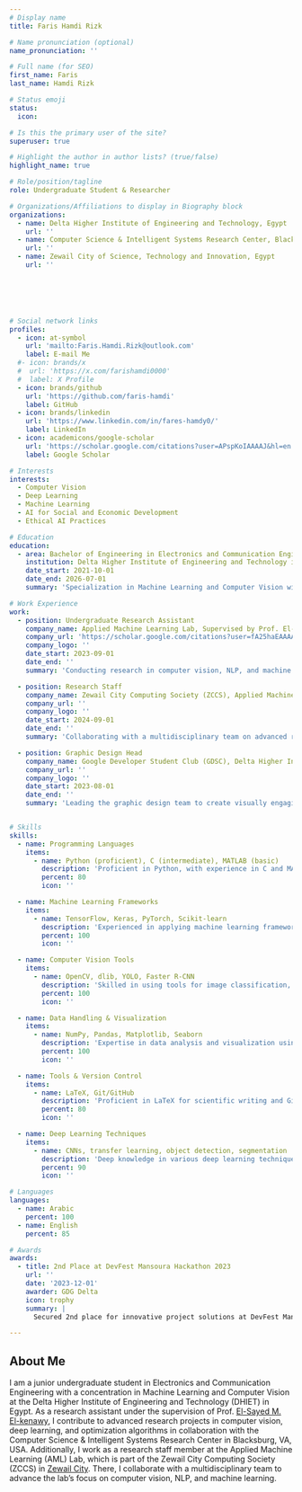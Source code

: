 ```yaml
---
# Display name
title: Faris Hamdi Rizk

# Name pronunciation (optional)
name_pronunciation: ''

# Full name (for SEO)
first_name: Faris
last_name: Hamdi Rizk

# Status emoji
status:
  icon: 

# Is this the primary user of the site?
superuser: true

# Highlight the author in author lists? (true/false)
highlight_name: true

# Role/position/tagline
role: Undergraduate Student & Researcher

# Organizations/Affiliations to display in Biography block
organizations:
  - name: Delta Higher Institute of Engineering and Technology, Egypt
    url: ''
  - name: Computer Science & Intelligent Systems Research Center, Blacksburg, VA, USA
    url: ''
  - name: Zewail City of Science, Technology and Innovation, Egypt
    url: ''


  



# Social network links
profiles:
  - icon: at-symbol
    url: 'mailto:Faris.Hamdi.Rizk@outlook.com'
    label: E-mail Me
  #- icon: brands/x
  #  url: 'https://x.com/farishamdi0000'
  #  label: X Profile
  - icon: brands/github
    url: 'https://github.com/faris-hamdi'
    label: GitHub
  - icon: brands/linkedin
    url: 'https://www.linkedin.com/in/fares-hamdy0/'
    label: LinkedIn
  - icon: academicons/google-scholar
    url: 'https://scholar.google.com/citations?user=APspKoIAAAAJ&hl=en'
    label: Google Scholar

# Interests
interests:
  - Computer Vision
  - Deep Learning
  - Machine Learning
  - AI for Social and Economic Development
  - Ethical AI Practices

# Education
education:
  - area: Bachelor of Engineering in Electronics and Communication Engineering
    institution: Delta Higher Institute of Engineering and Technology in Egypt, 2026 (expected)
    date_start: 2021-10-01
    date_end: 2026-07-01
    summary: 'Specialization in Machine Learning and Computer Vision with a GPA of 3.2/4.0. Relevant coursework includes Python Programming, Computer Science, Statistics, Linear Algebra, and more.'

# Work Experience
work:
  - position: Undergraduate Research Assistant
    company_name: Applied Machine Learning Lab, Supervised by Prof. El-Sayed M. El-kenawy 
    company_url: 'https://scholar.google.com/citations?user=fA25haEAAAAJ&hl=en&oi=ao'
    company_logo: ''
    date_start: 2023-09-01
    date_end: ''
    summary: 'Conducting research in computer vision, NLP, and machine learning. Developed models for traffic detection, pothole detection, and oil spill detection using deep learning and optimization algorithms.'

  - position: Research Staff
    company_name: Zewail City Computing Society (ZCCS), Applied Machine Learning (AML) Lab
    company_url: ''
    company_logo: ''
    date_start: 2024-09-01
    date_end: ''
    summary: 'Collaborating with a multidisciplinary team on advanced research projects in computer vision, NLP, and applied machine learning.'

  - position: Graphic Design Head
    company_name: Google Developer Student Club (GDSC), Delta Higher Institute of Engineering and Technology
    company_url: ''
    company_logo: ''
    date_start: 2023-08-01
    date_end: ''
    summary: 'Leading the graphic design team to create visually engaging materials for events and workshops, overseeing the design and branding of club projects and promotional content.'


# Skills
skills:
  - name: Programming Languages
    items:
      - name: Python (proficient), C (intermediate), MATLAB (basic)
        description: 'Proficient in Python, with experience in C and MATLAB for various engineering applications.'
        percent: 80
        icon: ''

  - name: Machine Learning Frameworks
    items:
      - name: TensorFlow, Keras, PyTorch, Scikit-learn
        description: 'Experienced in applying machine learning frameworks for building and optimizing models.'
        percent: 100
        icon: ''

  - name: Computer Vision Tools
    items:
      - name: OpenCV, dlib, YOLO, Faster R-CNN
        description: 'Skilled in using tools for image classification, object detection, and segmentation tasks.'
        percent: 100
        icon: ''

  - name: Data Handling & Visualization
    items:
      - name: NumPy, Pandas, Matplotlib, Seaborn
        description: 'Expertise in data analysis and visualization using Python libraries.'
        percent: 100
        icon: ''

  - name: Tools & Version Control
    items:
      - name: LaTeX, Git/GitHub
        description: 'Proficient in LaTeX for scientific writing and Git for version control.'
        percent: 80
        icon: ''

  - name: Deep Learning Techniques
    items:
      - name: CNNs, transfer learning, object detection, segmentation
        description: 'Deep knowledge in various deep learning techniques for real-world applications.'
        percent: 90
        icon: ''

# Languages
languages:
  - name: Arabic
    percent: 100
  - name: English
    percent: 85

# Awards
awards:
  - title: 2nd Place at DevFest Mansoura Hackathon 2023
    url: ''
    date: '2023-12-01'
    awarder: GDG Delta
    icon: trophy
    summary: |
      Secured 2nd place for innovative project solutions at DevFest Mansoura Hackathon, a major tech event in Egypt organized by Google Developer Group - Delta.

---
```


## About Me

I am a junior undergraduate student in Electronics and Communication Engineering with a concentration in Machine Learning and Computer Vision at the Delta Higher Institute of Engineering and Technology (DHIET) in Egypt. As a research assistant under the supervision of Prof. [El-Sayed M. El-kenawy](https://scholar.google.com/citations?user=fA25haEAAAAJ&hl=en), I contribute to advanced research projects in computer vision, deep learning, and optimization algorithms in collaboration with the Computer Science & Intelligent Systems Research Center in Blacksburg, VA, USA. Additionally, I work as a research staff member at the Applied Machine Learning (AML) Lab, which is part of the Zewail City Computing Society (ZCCS) in [Zewail City](https://zewailcity.edu.eg/). There, I collaborate with a multidisciplinary team to advance the lab’s focus on computer vision, NLP, and machine learning.